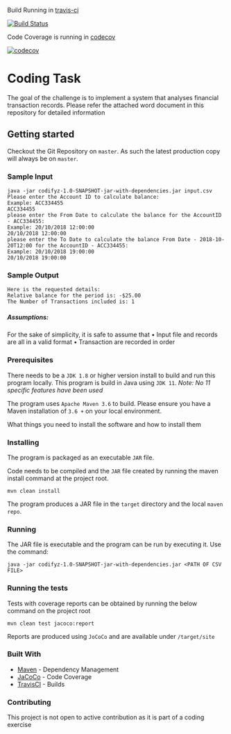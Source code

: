 Build Running in [travis-ci](https://travis-ci.org/vpnovelty/codifyz)

[![Build Status](https://travis-ci.org/vpnovelty/codifyz.svg?branch=master)](https://travis-ci.org/vpnovelty/codifyz)

Code Coverage is running in [codecov](https://codecov.io/gh/vpnovelty/codifyz)

[![codecov](https://codecov.io/gh/vpnovelty/codifyz/branch/master/graph/badge.svg)](https://codecov.io/gh/vpnovelty/codifyz)

# Coding Task

The goal of the challenge is to implement a system that analyses financial transaction records. Please refer the attached word document in this repository for detailed information

## Getting started

Checkout the Git Repository on `master`. As such the latest production copy will always be on `master`.

### Sample Input

```$xslt
java -jar codifyz-1.0-SNAPSHOT-jar-with-dependencies.jar input.csv
Please enter the Account ID to calculate balance: 
Example: ACC334455
ACC334455
please enter the From Date to calculate the balance for the AccountID - ACC334455: 
Example: 20/10/2018 12:00:00
20/10/2018 12:00:00
please enter the To Date to calculate the balance From Date - 2018-10-20T12:00 for the AccountID - ACC334455: 
Example: 20/10/2018 19:00:00
20/10/2018 19:00:00
```

### Sample Output

```$xslt
Here is the requested details:
Relative balance for the period is: -$25.00 
The Number of Transactions included is: 1
```

##### Assumptions:
For the sake of simplicity, it is safe to assume that
•	Input file and records are all in a valid format
•	Transaction are recorded in order



### Prerequisites

There needs to be a `JDK 1.8` or higher version install to build and run this program locally. This program is build in Java using `JDK 11`.
_Note: No 11 specific features have been used_

The program uses `Apache Maven 3.6` to build. Please ensure you have a Maven installation of `3.6 +` on your local environment.

What things you need to install the software and how to install them

### Installing

The program is packaged as an executable `JAR` file.

Code needs to be compiled and the `JAR` file created by running the maven install command at the project root.

```
mvn clean install
```

The program produces a JAR file in the `target` directory and the local `maven repo`.

### Running

The JAR file is executable and the program can be run by executing it. Use the command:

```$xslt
java -jar codifyz-1.0-SNAPSHOT-jar-with-dependencies.jar <PATH OF CSV FILE>
```

### Running the tests

Tests with coverage reports can be obtained by running the below command on the project root

```
mvn clean test jacoco:report
```

Reports are produced using `JoCoCo` and are available under `/target/site`


### Built With

* [Maven](https://maven.apache.org/) - Dependency Management
* [JaCoCo](https://www.jacoco.org) - Code Coverage
* [TravisCI](https://travis-ci.org/) - Builds

### Contributing

This project is not open to active contribution as it is part of a coding exercise